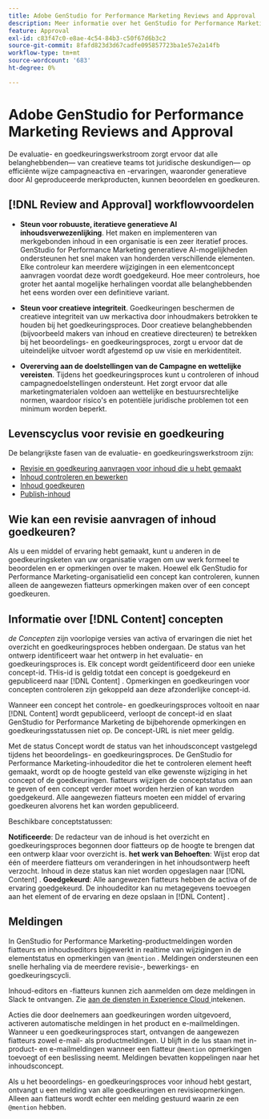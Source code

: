 ```yaml
---
title: Adobe GenStudio for Performance Marketing Reviews and Approval
description: Meer informatie over het GenStudio for Performance Marketing-proces voor beoordeling en goedkeuring.
feature: Approval
exl-id: c83f47c0-e8ae-4c54-84b3-c50f67d6b3c2
source-git-commit: 8fafd823d3d67cadfe095857723ba1e57e2a14fb
workflow-type: tm+mt
source-wordcount: '683'
ht-degree: 0%

---
```


# Adobe GenStudio for Performance Marketing Reviews and Approval

De evaluatie- en goedkeuringswerkstroom zorgt ervoor dat alle belanghebbenden— van creatieve teams tot juridische deskundigen— op efficiënte wijze campagneactiva en -ervaringen, waaronder generatieve door AI geproduceerde merkproducten, kunnen beoordelen en goedkeuren.

## [!DNL Review and Approval] workflowvoordelen

* **Steun voor robuuste, iteratieve generatieve AI inhoudsverwezenlijking**. Het maken en implementeren van merkgebonden inhoud in een organisatie is een zeer iteratief proces. GenStudio for Performance Marketing generatieve AI-mogelijkheden ondersteunen het snel maken van honderden verschillende elementen. Elke controleur kan meerdere wijzigingen in een elementconcept aanvragen voordat deze wordt goedgekeurd. Hoe meer controleurs, hoe groter het aantal mogelijke herhalingen voordat alle belanghebbenden het eens worden over een definitieve variant.

* **Steun voor creatieve integriteit**. Goedkeuringen beschermen de creatieve integriteit van uw merkactiva door inhoudmakers betrokken te houden bij het goedkeuringsproces. Door creatieve belanghebbenden (bijvoorbeeld makers van inhoud en creatieve directeuren) te betrekken bij het beoordelings- en goedkeuringsproces, zorgt u ervoor dat de uiteindelijke uitvoer wordt afgestemd op uw visie en merkidentiteit.

* **Overerving aan de doelstellingen van de Campagne en wettelijke vereisten**. Tijdens het goedkeuringsproces kunt u controleren of inhoud campagnedoelstellingen ondersteunt. Het zorgt ervoor dat alle marketingmaterialen voldoen aan wettelijke en bestuursrechtelijke normen, waardoor risico&#39;s en potentiële juridische problemen tot een minimum worden beperkt.

## Levenscyclus voor revisie en goedkeuring

De belangrijkste fasen van de evaluatie- en goedkeuringswerkstroom zijn:

* [Revisie en goedkeuring aanvragen voor inhoud die u hebt gemaakt](./request-review.md)
* [Inhoud controleren en bewerken](./review-and-edit.md)
* [Inhoud goedkeuren](./approve-content.md)
* [Publish-inhoud](./publish-content.md)

## Wie kan een revisie aanvragen of inhoud goedkeuren?

Als u een middel of ervaring hebt gemaakt, kunt u anderen in de goedkeuringsketen van uw organisatie vragen om uw werk formeel te beoordelen en er opmerkingen over te maken. Hoewel elk GenStudio for Performance Marketing-organisatielid een concept kan controleren, kunnen alleen de aangewezen fiatteurs opmerkingen maken over of een concept goedkeuren.

## Informatie over [!DNL Content] concepten

_de Concepten_ zijn voorlopige versies van activa of ervaringen die niet het overzicht en goedkeuringsproces hebben ondergaan. De status van het ontwerp identificeert waar het ontwerp in het evaluatie- en goedkeuringsproces is. Elk concept wordt geïdentificeerd door een unieke concept-id. THis-id is geldig totdat een concept is goedgekeurd en gepubliceerd naar [!DNL Content] . Opmerkingen en goedkeuringen voor concepten controleren zijn gekoppeld aan deze afzonderlijke concept-id.

Wanneer een concept het controle- en goedkeuringsproces voltooit en naar [!DNL Content] wordt gepubliceerd, verloopt de concept-id en slaat GenStudio for Performance Marketing de bijbehorende opmerkingen en goedkeuringsstatussen niet op. De concept-URL is niet meer geldig.

Met de status Concept wordt de status van het inhoudsconcept vastgelegd tijdens het beoordelings- en goedkeuringsproces. De GenStudio for Performance Marketing-inhoudeditor die het te controleren element heeft gemaakt, wordt op de hoogte gesteld van elke gewenste wijziging in het concept of de goedkeuringen. fiatteurs wijzigen de conceptstatus om aan te geven of een concept verder moet worden herzien of kan worden goedgekeurd. Alle aangewezen fiatteurs moeten een middel of ervaring goedkeuren alvorens het kan worden gepubliceerd.

Beschikbare conceptstatussen:

**Notificeerde**: De redacteur van de inhoud is het overzicht en goedkeuringsproces begonnen door fiatteurs op de hoogte te brengen dat een ontwerp klaar voor overzicht is.
**het werk van Behoeften**: Wijst erop dat één of meerdere fiatteurs om veranderingen in het inhoudsontwerp heeft verzocht. Inhoud in deze status kan niet worden opgeslagen naar [!DNL Content] .
**Goedgekeurd**: Alle aangewezen fiatteurs hebben de activa of de ervaring goedgekeurd. De inhoudeditor kan nu metagegevens toevoegen aan het element of de ervaring en deze opslaan in [!DNL Content] .

## Meldingen

In GenStudio for Performance Marketing-productmeldingen worden fiatteurs en inhoudseditors bijgewerkt in realtime van wijzigingen in de elementstatus en opmerkingen van `@mention` . Meldingen ondersteunen een snelle herhaling via de meerdere revisie-, bewerkings- en goedkeuringscycli.

Inhoud-editors en -fiatteurs kunnen zich aanmelden om deze meldingen in Slack te ontvangen. Zie [ aan de diensten in Experience Cloud ](https://experienceleague.adobe.com/en/docs/core-services/interface/features/account-preferences#slack) intekenen.

Acties die door deelnemers aan goedkeuringen worden uitgevoerd, activeren automatische meldingen in het product en e-mailmeldingen. Wanneer u een goedkeuringsproces start, ontvangen de aangewezen fiatteurs zowel e-mail- als productmeldingen. U blijft in de lus staan met in-product- en e-mailmeldingen wanneer een fiatteur `@mention` opmerkingen toevoegt of een beslissing neemt. Meldingen bevatten koppelingen naar het inhoudsconcept.

Als u het beoordelings- en goedkeuringsproces voor inhoud hebt gestart, ontvangt u een melding van alle goedkeuringen en revisieopmerkingen. Alleen aan fiatteurs wordt echter een melding gestuurd waarin ze een `@mention` hebben.
